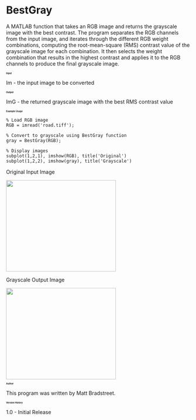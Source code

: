 # BestGray

A MATLAB function that takes an RGB image and returns the grayscale image with the best contrast. The program separates the RGB channels from the input image, and iterates through the different RGB weight combinations, computing the root-mean-square (RMS) contrast value of the grayscale image for each combination. It then selects the weight combination that results in the highest contrast and applies it to the RGB channels to produce the final grayscale image.


<h1 style="font-size: 6px;">Input</h1>

Im - the input image to be converted


<h1 style="font-size: 6px;">Output</h1>

ImG - the returned grayscale image with the best RMS contrast value


<h1 style="font-size: 6px;">Example Usage</h1>

```
% Load RGB image
RGB = imread('road.tiff');

% Convert to grayscale using BestGray function
gray = BestGray(RGB);

% Display images
subplot(1,2,1), imshow(RGB), title('Original')
subplot(1,2,2), imshow(gray), title('Grayscale')
```
Original Input Image

<img src="https://user-images.githubusercontent.com/67870363/221874109-b0f82e45-05e6-473d-a096-37c3b21a5f01.jpg" width=300 height=250>

Grayscale Output Image

<img src="https://user-images.githubusercontent.com/67870363/221875094-c7a2efa9-e7f1-458a-8489-559a3cb3511c.jpg" width=300 height=250>


<h1 style="font-size: 6px;">Author</h1>

This program was written by Matt Bradstreet.


<h1 style="font-size: 6px;">Version History</h1>

1.0 - Initial Release

